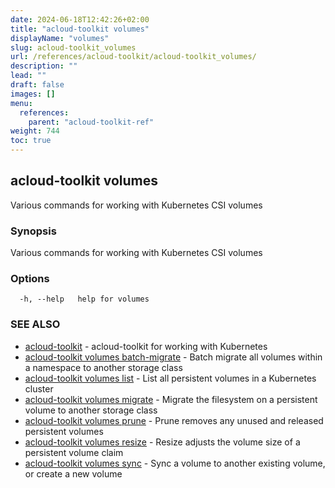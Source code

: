 ```yaml
---
date: 2024-06-18T12:42:26+02:00
title: "acloud-toolkit volumes"
displayName: "volumes"
slug: acloud-toolkit_volumes
url: /references/acloud-toolkit/acloud-toolkit_volumes/
description: ""
lead: ""
draft: false
images: []
menu:
  references:
    parent: "acloud-toolkit-ref"
weight: 744
toc: true
---
```

## acloud-toolkit volumes

Various commands for working with Kubernetes CSI volumes

### Synopsis

Various commands for working with Kubernetes CSI volumes

### Options

```
  -h, --help   help for volumes
```

### SEE ALSO

* [acloud-toolkit](/references/acloud-toolkit/acloud-toolkit/)	 - acloud-toolkit for working with Kubernetes
* [acloud-toolkit volumes batch-migrate](/references/acloud-toolkit/acloud-toolkit_volumes_batch-migrate/)	 - Batch migrate all volumes within a namespace to another storage class
* [acloud-toolkit volumes list](/references/acloud-toolkit/acloud-toolkit_volumes_list/)	 - List all persistent volumes in a Kubernetes cluster
* [acloud-toolkit volumes migrate](/references/acloud-toolkit/acloud-toolkit_volumes_migrate/)	 - Migrate the filesystem on a persistent volume to another storage class
* [acloud-toolkit volumes prune](/references/acloud-toolkit/acloud-toolkit_volumes_prune/)	 - Prune removes any unused and released persistent volumes
* [acloud-toolkit volumes resize](/references/acloud-toolkit/acloud-toolkit_volumes_resize/)	 - Resize adjusts the volume size of a persistent volume claim
* [acloud-toolkit volumes sync](/references/acloud-toolkit/acloud-toolkit_volumes_sync/)	 - Sync a volume to another existing volume, or create a new volume

